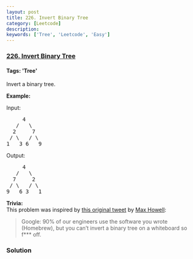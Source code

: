 ```yaml
---
layout: post
title: 226. Invert Binary Tree
category: [Leetcode]
description: 
keywords: ['Tree', 'Leetcode', 'Easy']
---
```

### [226. Invert Binary Tree](https://leetcode.com/problems/invert-binary-tree)

#### Tags: 'Tree'

<div class="content__u3I1 question-content__JfgR"><div><p>Invert a binary tree.</p>
<p><strong>Example:</strong></p>
<p>Input:</p>
<pre>     4
   /   \
  2     7
 / \   / \
1   3 6   9</pre>
<p>Output:</p>
<pre>     4
   /   \
  7     2
 / \   / \
9   6 3   1</pre>
<p><strong>Trivia:</strong><br/>
This problem was inspired by <a href="https://twitter.com/mxcl/status/608682016205344768" target="_blank">this original tweet</a> by <a href="https://twitter.com/mxcl" target="_blank">Max Howell</a>:</p>
<blockquote>Google: 90% of our engineers use the software you wrote (Homebrew), but you can’t invert a binary tree on a whiteboard so f*** off.</blockquote>
</div></div>

### Solution

